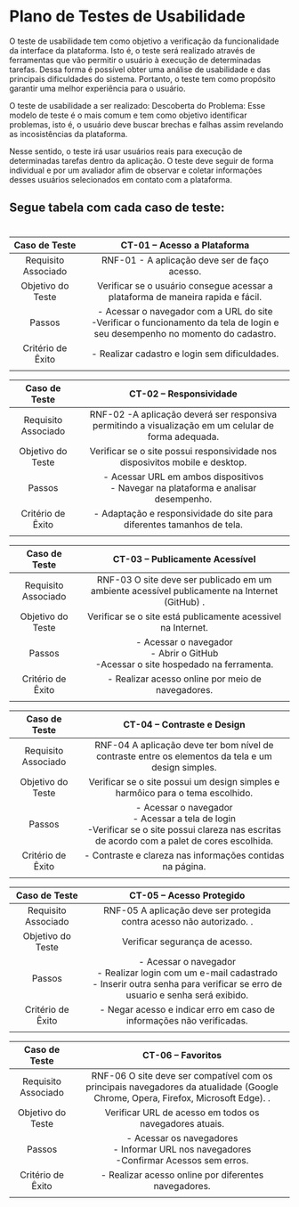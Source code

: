 # Plano de Testes de Usabilidade

O teste de usabilidade tem como objetivo a verificação da funcionalidade da interface da plataforma. Isto é, o teste será realizado através de ferramentas que vão permitir o usuário à execução de determinadas tarefas. Dessa forma é possível obter uma análise de usabilidade e das principais dificuldades do sistema. Portanto, o teste tem como propósito garantir uma melhor experiência para o usuário.

O teste de usabilidade a ser realizado: Descoberta do Problema: Esse modelo de teste é o mais comum e tem como objetivo identificar problemas, isto é, o usuário deve buscar brechas e falhas assim revelando as incosistências da plataforma.

Nesse sentido, o teste irá usar usuários reais para execução de determinadas tarefas dentro da aplicação. O teste deve seguir de forma individual e por um avaliador afim de observar e coletar informações desses usuários selecionados em contato com a plataforma.


## **Segue tabela com cada caso de teste**:
#


 
| **Caso de Teste** 	| **CT-01 – Acesso a Plataforma** 	|
|:---:	|:---:	|
|	Requisito Associado 	| RNF-01 - A aplicação deve ser de faço acesso. |
| Objetivo do Teste 	| Verificar se o usuário consegue acessar a plataforma de maneira rapida e fácil. |
| Passos 	| - Acessar o navegador com a URL do site <br> -Verificar o funcionamento da tela de login e seu desempenho no momento do cadastro. |
|Critério de Êxito | - Realizar cadastro e login sem dificuldades. |
|  	|  	|

| **Caso de Teste** 	| **CT-02 – Responsividade**	|
|:---:	|:---:	|
|Requisito Associado | RNF-02	-A aplicação deverá ser responsiva permitindo a visualização em um celular de forma adequada. |
| Objetivo do Teste 	| Verificar se o site possui responsividade nos disposivitos mobile e desktop. |
| Passos 	| - Acessar URL em ambos dispositivos <br> - Navegar na plataforma e analisar desempenho.  |
|Critério de Êxito | - Adaptação e responsividade do site para diferentes tamanhos de tela. |
|  	|  	|

| **Caso de Teste** 	| **CT-03 – Publicamente Acessível**	|
|:---:	|:---:	|
|Requisito Associado | RNF-03 O site deve ser publicado em um ambiente acessível publicamente na Internet (GitHub) . |
| Objetivo do Teste 	| Verificar se o site está publicamente acessivel na Internet. |
| Passos 	| - Acessar o navegador <br> - Abrir o GitHub <br> -Acessar o site hospedado na ferramenta. |
|Critério de Êxito | - Realizar acesso online por meio de navegadores. |
|  	|  	|

| **Caso de Teste** 	| **CT-04 – Contraste e Design**	|
|:---:	|:---:	|
|Requisito Associado | RNF-04 A aplicação deve ter bom nível de contraste entre os elementos da tela e um design simples.  |
| Objetivo do Teste 	| Verificar se o site possui um design simples e harmôico para o tema escolhido.
| Passos 	| - Acessar o navegador <br> - Acessar a tela de login <br> -Verificar se o site possui clareza nas escritas de acordo com a palet de cores escolhida. |
|Critério de Êxito | - Contraste e clareza nas informações contidas na página. |
|  	|  	|

| **Caso de Teste** 	| **CT-05 – Acesso Protegido** 
|:---:	|:---:	|
|Requisito Associado | RNF-05 A aplicação deve ser protegida contra acesso não autorizado. . |
| Objetivo do Teste 	| Verificar segurança de acesso. |
| Passos 	| - Acessar o navegador <br> - Realizar login com um e-mail cadastrado <br> - Inserir outra senha para verificar se erro de usuario e senha será exibido. |
|Critério de Êxito | - Negar acesso e indicar erro em caso de informações não verificadas. |
|  	|  	|

| **Caso de Teste** 	| **CT-06 – Favoritos**	|
|:---:	|:---:	|
|Requisito Associado | RNF-06 O site deve ser compatível com os principais navegadores da atualidade (Google Chrome, Opera, Firefox, Microsoft Edge). . |
| Objetivo do Teste 	| Verificar URL de acesso em todos os navegadores atuais. |
| Passos 	| - Acessar os navegadores <br> - Informar URL nos navegadores <br> -Confirmar Acessos sem erros. |
|Critério de Êxito | - Realizar acesso online por diferentes navegadores. |
|  	|  	|



